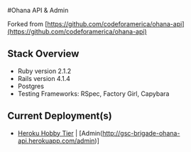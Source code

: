 #Ohana API & Admin

Forked from [https://github.com/codeforamerica/ohana-api](https://github.com/codeforamerica/ohana-api)

## Stack Overview

* Ruby version 2.1.2
* Rails version 4.1.4
* Postgres
* Testing Frameworks: RSpec, Factory Girl, Capybara

## Current Deployment(s)

* [Heroku Hobby Tier](http://gsc-brigade-ohana-api.herokuapp.com/) | [Admin(http://gsc-brigade-ohana-api.herokuapp.com/admin)]


